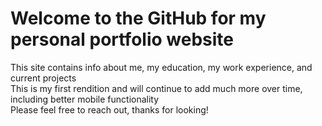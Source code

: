 # Welcome to the GitHub for my personal portfolio website
This site contains info about me, my education, my work experience, and current projects <br/>
This is my first rendition and will continue to add much more over time, including better mobile functionality <br/>
Please feel free to reach out, thanks for looking! 
